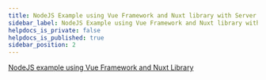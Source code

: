 ```yaml
---
title: NodeJS Example using Vue Framework and Nuxt library with Server Side Rendering
sidebar_label: NodeJS Example using Vue Framework and Nuxt library with Server Side Rendering
helpdocs_is_private: false
helpdocs_is_published: true
sidebar_position: 2
---
```


<p>
  <button hidden style={{borderRadius:'8px', border:'1px', fontFamily:'Courier New', fontWeight:'800', textAlign:'left'}}> help.split.io link: https://help.split.io/hc/en-us/articles/360050835132-NodeJS-Example-using-Vue-Framework-and-Nuxt-library-with-Server-Side-Rendering </button>
</p>

[NodeJS example using Vue Framework and Nuxt Library](https://github.com/Split-Community/Split-SDKs-Examples/tree/main/NodeJS-withVue-Nuxt)